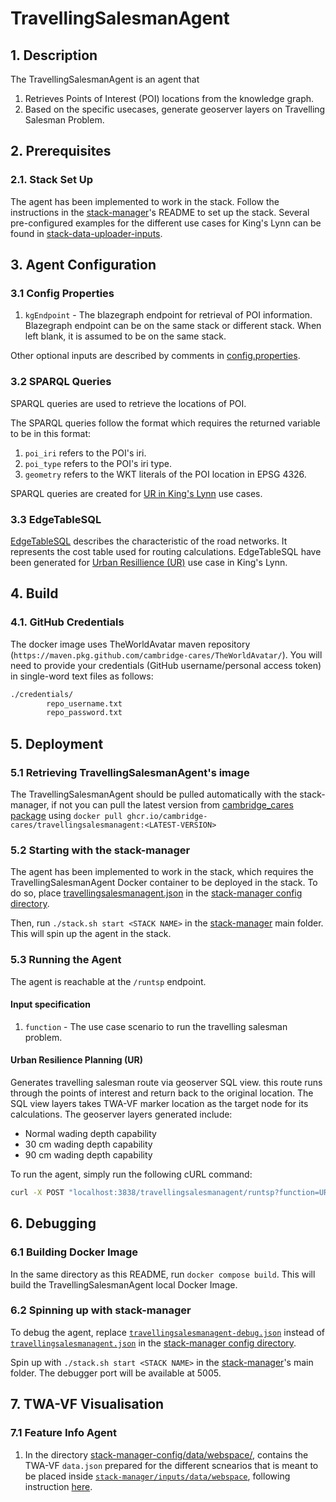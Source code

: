 # TravellingSalesmanAgent

## 1. Description

The TravellingSalesmanAgent is an agent that

1) Retrieves Points of Interest (POI) locations from the knowledge graph.
2) Based on the specific usecases, generate geoserver layers on Travelling Salesman Problem.

## 2. Prerequisites

### 2.1. Stack Set Up

The agent has been implemented to work in the stack. Follow the instructions in the [stack-manager]'s README to set up the stack. Several pre-configured examples for the different use cases for King's Lynn can be found in [stack-data-uploader-inputs](stack-data-uploader-inputs/).

## 3. Agent Configuration

### 3.1 Config Properties

1) `kgEndpoint` - The blazegraph endpoint for retrieval of POI information. Blazegraph endpoint can be on the same stack or different stack. When left blank, it is assumed to be on the same stack.

Other optional inputs are described by comments in [config.properties](inputs/config.properties).

### 3.2 SPARQL Queries

SPARQL queries are used to retrieve the locations of POI.

The SPARQL queries follow the format which requires the returned variable to be in this format:

1) `poi_iri` refers to the POI's iri.
2) `poi_type` refers to the POI's iri type.
3) `geometry` refers to the WKT literals of the POI location in EPSG 4326.

SPARQL queries are created for [UR in King's Lynn](inputs/UR/POIqueries/) use cases.

### 3.3 EdgeTableSQL

[EdgeTableSQL](https://docs.pgrouting.org/2.5/en/pgRouting-concepts.html#description-of-the-edges-sql-query-for-dijkstra-like-functions) describes the characteristic of the road networks. It represents the cost table used for routing calculations. EdgeTableSQL have been generated for [Urban Resillience (UR)](inputs/UR/edgesSQLTable/) use case in King's Lynn.

## 4. Build

### 4.1. GitHub Credentials

The docker image uses TheWorldAvatar maven repository (`https://maven.pkg.github.com/cambridge-cares/TheWorldAvatar/`).
You will need to provide your credentials (GitHub username/personal access token) in single-word text files as follows:

```bash
./credentials/
        repo_username.txt
        repo_password.txt
```

## 5. Deployment

### 5.1 Retrieving TravellingSalesmanAgent's image

The TravellingSalesmanAgent should be pulled automatically with the stack-manager, if not you can pull the latest version from [cambridge_cares package](https://github.com/orgs/cambridge-cares/packages/container/package/travellingsalesmanagent) using `docker pull ghcr.io/cambridge-cares/travellingsalesmanagent:<LATEST-VERSION>`

### 5.2 Starting with the stack-manager

The agent has been implemented to work in the stack, which requires the TravellingSalesmanAgent Docker container to be deployed in the stack. To do so, place [travellingsalesmanagent.json](stack-manager-config/inputs/config/services/travellingsalesmanagent.json) in the [stack-manager config directory].

Then, run `./stack.sh start <STACK NAME>` in the [stack-manager] main folder. This will spin up the agent in the stack.

### 5.3 Running the Agent

The agent is reachable at the `/runtsp` endpoint.

#### Input specification

1) `function` - The use case scenario to run the travelling salesman problem.

#### Urban Resilience Planning (UR)

Generates travelling salesman route via geoserver SQL view. this route runs through the points of interest and return back to the original location. The SQL view layers takes TWA-VF marker location as the target node for its calculations. The geoserver layers generated include:

- Normal wading depth capability
- 30 cm wading depth capability
- 90 cm wading depth capability

To run the agent, simply run the following cURL command:

```bash
curl -X POST "localhost:3838/travellingsalesmanagent/runtsp?function=UR"
```

## 6. Debugging

### 6.1 Building Docker Image

In the same directory as this README, run `docker compose build`. This will build the TravellingSalesmanAgent local Docker Image.

### 6.2 Spinning up with stack-manager

To debug the agent, replace [`travellingsalesmanagent-debug.json`](stack-manager-config/inputs/config/services/travellingsalesmanagent-debug.json) instead of [`travellingsalesmanagent.json`](stack-manager-config/inputs/config/services/travellingsalesmanagent.json) in the [stack-manager config directory].

Spin up with `./stack.sh start <STACK NAME>` in the [stack-manager]'s main folder.
The debugger port will be available at 5005.

## 7. TWA-VF Visualisation

### 7.1 Feature Info Agent

1) In the directory [stack-manager-config/data/webspace/](stack-manager-config/data/webspace/), contains the TWA-VF `data.json` prepared for the different scnearios that is meant to be placed inside [`stack-manager/inputs/data/webspace`](https://github.com/cambridge-cares/TheWorldAvatar/tree/main/Deploy/stacks/dynamic/stack-manager/inputs/data), following instruction [here](https://github.com/cambridge-cares/TheWorldAvatar/tree/main/Deploy/stacks/dynamic/stack-manager#example---including-a-visualisation).

[stack-manager]: https://github.com/cambridge-cares/TheWorldAvatar/tree/main/Deploy/stacks/dynamic/stack-manager
[stack-manager config directory]: https://github.com/cambridge-cares/TheWorldAvatar/tree/main/Deploy/stacks/dynamic/stack-manager/inputs/config/services
